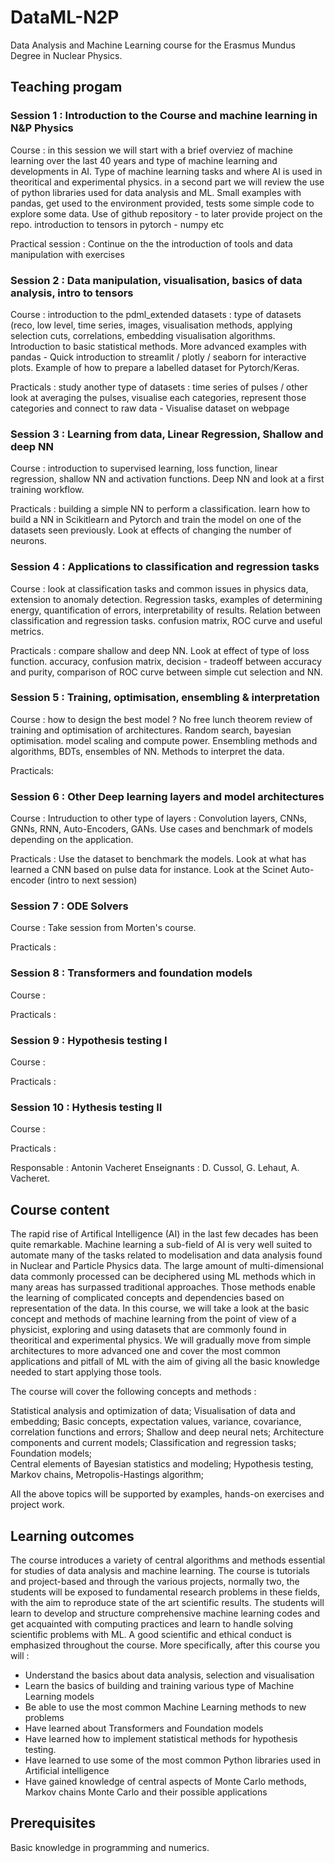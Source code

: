 # DataML-N2P
Data Analysis and Machine Learning course for the Erasmus Mundus Degree in Nuclear Physics.

## Teaching progam 

### Session 1 : Introduction to the Course and machine learning in N&P Physics

Course :
in this session we will start with a brief overviez of machine learning over the last 40 years and type of machine learning and developments in AI. Type of machine learning tasks and where AI is used in theoritical and experimental physics. 
in a second part we will review the use of python libraries used for data analysis and ML. Small examples with pandas, get used to the environment provided, tests some simple code to explore some data. Use of github repository - to later provide project on the repo.
introduction to tensors in pytorch - numpy etc

Practical session : 
Continue on the the introduction of tools and data manipulation with exercises  

### Session 2 : Data manipulation, visualisation, basics of data analysis, intro to tensors 
Course : introduction to the pdml_extended datasets : type of datasets (reco, low level, time series, images, visualisation methods, applying selection cuts, correlations, embedding visualisation algorithms. Introduction to basic statistical methods. More advanced examples with pandas - Quick introduction to streamlit / plotly / seaborn for interactive plots. Example of how to prepare a labelled dataset for Pytorch/Keras.

Practicals :
study another type of datasets : time series of pulses / other
look at averaging the pulses, visualise each categories, represent those categories and connect to raw data - Visualise dataset on webpage

### Session 3 : Learning from data, Linear Regression, Shallow and deep NN  
Course : introduction to supervised learning, loss function, linear regression, shallow NN and activation functions. Deep NN and look at a first training workflow. 

Practicals : building a simple NN to perform a classification. learn how to build a NN in Scikitlearn and Pytorch and train the model on one of the datasets seen previously. 
Look at effects of changing the number of neurons.

### Session 4 : Applications to classification and regression tasks  

Course : look at classification tasks and common issues in physics data, extension to anomaly detection. Regression tasks, examples of determining energy, quantification of errors, interpretability of results. Relation between classification and regression tasks. confusion matrix, ROC curve and useful metrics.

Practicals : compare shallow and deep NN. Look at effect of type of loss function. accuracy, confusion matrix, decision - tradeoff between accuracy and purity, comparison of ROC curve between simple cut selection and NN. 

### Session 5 : Training, optimisation, ensembling & interpretation 
Course : how to design the best model ? No free lunch theorem review of training and optimisation of architectures. Random search, bayesian optimisation. model scaling and compute power. 
Ensembling methods and algorithms, BDTs, ensembles of NN. Methods to interpret the data.  

Practicals:

### Session 6 : Other Deep learning layers and model architectures
Course : Intruduction to other type of layers : Convolution layers, CNNs, GNNs, RNN, Auto-Encoders, GANs. Use cases and benchmark of models depending on the application. 

Practicals : Use the dataset to benchmark the models. Look at what has learned a CNN based on pulse data for instance. Look at the Scinet Auto-encoder (intro to next session)

### Session 7 : ODE Solvers
Course : Take session from Morten's course. 

Practicals :

### Session 8 : Transformers and foundation models
Course :

Practicals :

### Session 9 : Hypothesis testing I
Course :

Practicals :

### Session 10 : Hythesis testing II
Course :

Practicals :


Responsable : Antonin Vacheret
Enseignants : D. Cussol, G. Lehaut, A. Vacheret.

## Course content 

The rapid rise of Artifical Intelligence (AI) in the last few decades has been quite remarkable. Machine learning a sub-field of AI is very well suited to automate many of the tasks related to modelisation and data analysis found in Nuclear and Particle Physics data. The large amount of multi-dimensional data commonly processed can be deciphered using ML methods which in many areas has surpassed traditional approaches. Those methods enable the learning of complicated concepts and dependencies based on representation of the data.
In this course, we will take a look at the basic concept and methods of machine learning from the point of view of a physicist, exploring and using datasets that are commonly found in theoritical and experimental physics. We will gradually move from simple architectures to more advanced one and cover the most common applications and pitfall of ML with the aim of giving all the basic knowledge needed to start applying those tools.  

The course will cover the following concepts and methods :

Statistical analysis and optimization of data; 
Visualisation of data and embedding;
Basic concepts, expectation values, variance, covariance, correlation functions and errors; 
Shallow and deep neural nets; 
Architecture components and current models;
Classification and regression tasks; Foundation models;  
Central elements of Bayesian statistics and modeling;
Hypothesis testing, Markov chains, Metropolis-Hastings algorithm;

All the above topics will be supported by examples, hands-on exercises and project work.


## Learning outcomes

The course introduces a variety of central algorithms and methods essential for studies of data analysis and machine learning. The course is tutorials and project-based and through the various projects, normally two, the students will be exposed to fundamental research problems in these fields, with the aim to reproduce state of the art scientific results. The students will learn to develop and structure comprehensive machine learning codes and get acquainted with computing practices and learn to handle solving scientific problems with ML. A good scientific and ethical conduct is emphasized throughout the course. More specifically, after this course you will :

* Understand the basics about data analysis, selection and visualisation
* Learn the basics of building and training various type of Machine Learning models
* Be able to use the most common Machine Learning methods to new problems
* Have learned about Transformers and Foundation models
* Have learned how to implement statistical methods for hypothesis testing.
* Have learned to use some of the most common Python libraries used in Artificial intelligence
* Have gained knowledge of central aspects of Monte Carlo methods, Markov chains Monte Carlo and their possible applications

## Prerequisites

Basic knowledge in programming and numerics.




















